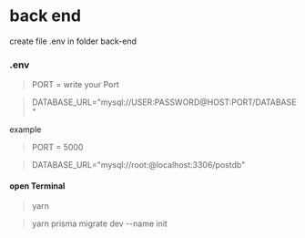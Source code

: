 # back end

create file .env in folder back-end
### .env
> PORT = write your Port

> DATABASE_URL="mysql://USER:PASSWORD@HOST:PORT/DATABASE"


example  
> PORT = 5000

> DATABASE_URL="mysql://root:@localhost:3306/postdb"

#### open Terminal
> yarn

> yarn prisma migrate dev --name init

